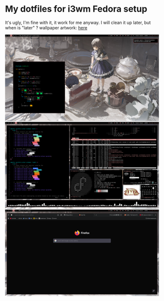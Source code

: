 # My dotfiles for i3wm Fedora setup
It's ugly, I'm fine with it, it work for me anyway. I will clean it up later, but when is "later" ?
wallpaper artwork: [here](https://www.pixiv.net/en/artworks/125351612)

![screenshot](screenshots/screenshot-1.png)
![screenshot](screenshots/screenshot-2.png)
![screenshot](screenshots/screenshot-3.png)

